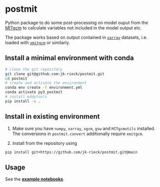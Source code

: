 # postmit

Python package to do some post-processing on model ouput from the [MITgcm](https://mitgcm.readthedocs.io/en/latest/) to calculate variables not included in the model output etc.   

The package works based on output contained in [`xarray`](https://docs.xarray.dev/en/stable/) datasets, i.e. loaded with [`xmitgcm`](https://xmitgcm.readthedocs.io/en/latest/) or similarly.   


## Install a minimal environment with conda

~~~bash
# clone the git repository
git clone git@github.com:jk-rieck/postmit.git
cd postmit
# create and activate the environment
conda env create -f environment.yml
conda activate py3_postmit
# install eddytools
pip install -e .
~~~


## Install in existing environment

1. Make sure you have `numpy`, `xarray`, `xgcm`, `gsw` and `MITgcmutils` installed. The conversions in `postmit.convert` additionally require `xmitgcm`.

2. Install from the repository using
  ~~~bash
  pip install git+https://github.com/jk-rieck/postmit.git@main
  ~~~

## Usage

See the [__example notebooks__](https://github.com/jk-rieck/postmit/blob/main/examples).
